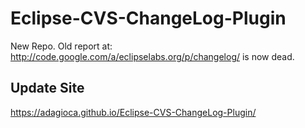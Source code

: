 # Eclipse-CVS-ChangeLog-Plugin

New Repo.  Old report at: http://code.google.com/a/eclipselabs.org/p/changelog/ is now dead.

## Update Site

https://adagioca.github.io/Eclipse-CVS-ChangeLog-Plugin/
